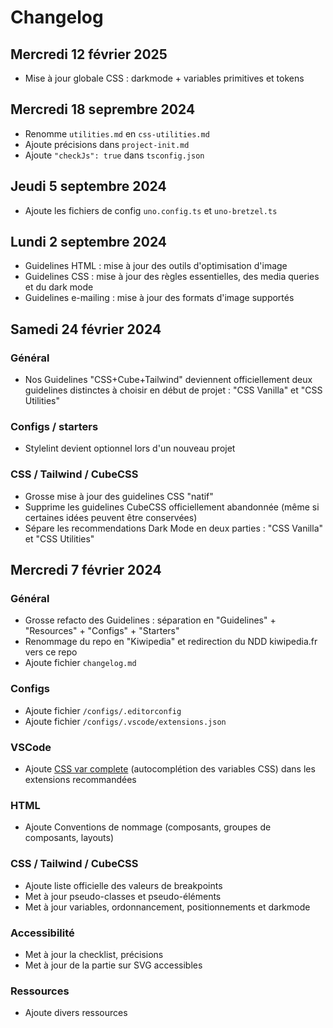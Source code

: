 # Changelog

## Mercredi 12 février 2025

- Mise à jour globale CSS : darkmode + variables primitives et tokens

## Mercredi 18 seprembre 2024

- Renomme `utilities.md` en `css-utilities.md`
- Ajoute précisions dans `project-init.md`
- Ajoute `"checkJs": true` dans `tsconfig.json`

## Jeudi 5 septembre 2024

- Ajoute les fichiers de config `uno.config.ts` et `uno-bretzel.ts`

## Lundi 2 septembre 2024

- Guidelines HTML : mise à jour des outils d'optimisation d'image
- Guidelines CSS : mise à jour des règles essentielles, des media queries et du dark mode
- Guidelines e-mailing : mise à jour des formats d'image supportés

## Samedi 24 février 2024

### Général

- Nos Guidelines "CSS+Cube+Tailwind" deviennent officiellement deux guidelines distinctes à choisir en début de projet : "CSS Vanilla" et "CSS Utilities"

### Configs / starters

- Stylelint devient optionnel lors d'un nouveau projet

### CSS / Tailwind / CubeCSS

- Grosse mise à jour des guidelines CSS "natif"
- Supprime les guidelines CubeCSS officiellement abandonnée (même si certaines idées peuvent être conservées)
- Sépare les recommendations Dark Mode en deux parties : "CSS Vanilla" et "CSS Utilities"

## Mercredi 7 février 2024

### Général

- Grosse refacto des Guidelines : séparation en "Guidelines" + "Resources" + "Configs" + "Starters"
- Renommage du repo en "Kiwipedia" et redirection du NDD kiwipedia.fr vers ce repo
- Ajoute fichier `changelog.md`

### Configs

- Ajoute fichier `/configs/.editorconfig`
- Ajoute fichier `/configs/.vscode/extensions.json`

### VSCode

- Ajoute [CSS var complete](https://marketplace.visualstudio.com/items?itemName=phoenisx.cssvar) (autocomplétion des variables CSS) dans les extensions recommandées

### HTML

- Ajoute Conventions de nommage (composants, groupes de composants, layouts)

### CSS / Tailwind / CubeCSS

- Ajoute liste officielle des valeurs de breakpoints
- Met à jour pseudo-classes et pseudo-éléments
- Met à jour variables, ordonnancement, positionnements et darkmode

### Accessibilité

- Met à jour la checklist, précisions
- Met à jour de la partie sur SVG accessibles

### Ressources

- Ajoute divers ressources
